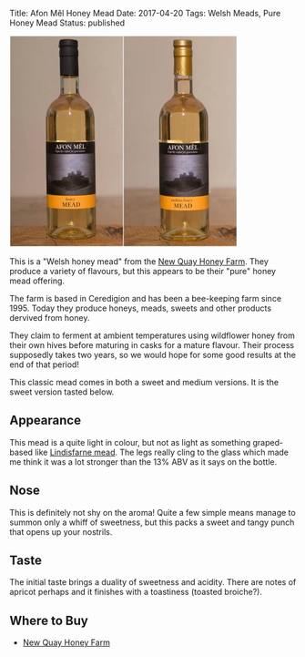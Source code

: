 Title: Afon Mêl Honey Mead
Date: 2017-04-20
Tags: Welsh Meads, Pure Honey Mead
Status: published

![](/images/afon-mel-honey.jpg)

This is a "Welsh honey mead" from the
[New Quay Honey Farm](/new-quay-honey-farm/). They produce a variety of
flavours, but this appears to be their "pure" honey mead offering.

The farm is based in Ceredigion and has been a bee-keeping farm since 1995.
Today they produce honeys, meads, sweets and other products dervived from
honey.

<!-- PELICAN_END_SUMMARY -->

They claim to ferment at ambient temperatures using wildflower honey from their
own hives before maturing in casks for a mature flavour. Their process
supposedly takes two years, so we would hope for some good results at the end
of that period!

This classic mead comes in both a sweet and medium versions. It is the sweet
version tasted below.

## Appearance

This mead is a quite light in colour, but not as light as something
graped-based like [Lindisfarne mead](/lindisfarne/). The legs really cling to
the glass which made me think it was a lot stronger than the 13% ABV as it
says on the bottle.

## Nose

This is definitely not shy on the aroma! Quite a few simple means manage to
summon only a whiff of sweetness, but this packs a sweet and tangy punch that
opens up your nostrils.

## Taste

The initial taste brings a duality of sweetness and acidity. There are notes of
apricot perhaps and it finishes with a toastiness (toasted broiche?).

## Where to Buy

* [New Quay Honey Farm](http://www.thehoneyfarm.co.uk/catalog_view.php?id=7)
